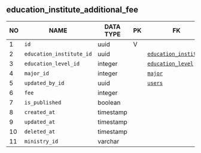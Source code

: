 
education_institute_additional_fee
----------------------------


NO | NAME | DATA TYPE | PK | FK | COMMENTS
---|------|-----------|----|----|-------------------
1|`id` | uuid | V |  | 
2|`education_institute_id` | uuid |  | [`education_institute`](education_institute.md) | 
3|`education_level_id` | integer |  | [`education_level`](education_level.md) | 
4|`major_id` | integer |  | [`major`](major.md) | 
5|`updated_by_id` | uuid |  | [`users`](users.md) | 
6|`fee` | integer |  |  | 
7|`is_published` | boolean |  |  | 
8|`created_at` | timestamp |  |  | 
9|`updated_at` | timestamp |  |  | 
10|`deleted_at` | timestamp |  |  | 
11|`ministry_id` | varchar |  |  | 
